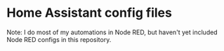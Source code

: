 # Home Assistant config files

Note: I do most of my automations in Node RED, but haven't yet included Node RED configs in this repository.
